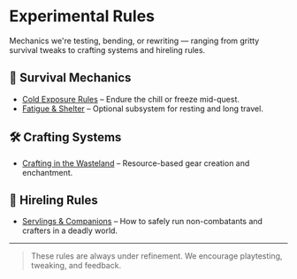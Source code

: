 # Experimental Rules

Mechanics we're testing, bending, or rewriting — ranging from gritty survival tweaks to crafting systems and hireling rules.

## 🥶 Survival Mechanics

- [Cold Exposure Rules]() – Endure the chill or freeze mid-quest.
- [Fatigue & Shelter]() – Optional subsystem for resting and long travel.

## 🛠️ Crafting Systems

- [Crafting in the Wasteland]() – Resource-based gear creation and enchantment.

## 🙋 Hireling Rules

- [Servlings & Companions]() – How to safely run non-combatants and crafters in a deadly world.

---

> These rules are always under refinement. We encourage playtesting, tweaking, and feedback.
